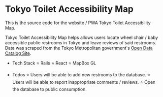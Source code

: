 # Tokyo Toilet Accessibility Map

This is the source code for the website / PWA Tokyo Toilet Accessibility Map.

Tokyo Toilet Accessibility Map helps allows users locate wheel chair / baby accessible public restrooms in Tokyo and leave reviews of said restrooms. Data was scraped from the Tokyo Metropolitan government's <a href="https://portal.data.metro.tokyo.lg.jp/">Open Data Catalog Site</a>.

- Tech Stack
  ⭐️ Rails
  ⭐️ React
  ⭐️ MapBox GL

- Todos
  ⭐️ Users will be able to add new restrooms to the database.
  ⭐️ Users will be able to report inappropriate comments / reviews.
  ⭐️ Open the database to public consumption.
